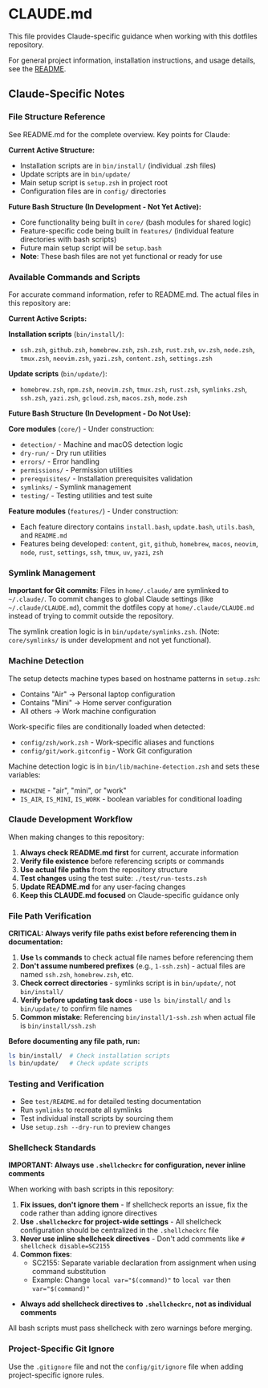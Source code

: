 # CLAUDE.md

This file provides Claude-specific guidance when working with this dotfiles repository.

For general project information, installation instructions, and usage details, see the [README](./README.md).

## Claude-Specific Notes

### File Structure Reference
See README.md for the complete overview. Key points for Claude:

**Current Active Structure:**
- Installation scripts are in `bin/install/` (individual .zsh files)
- Update scripts are in `bin/update/`
- Main setup script is `setup.zsh` in project root
- Configuration files are in `config/` directories

**Future Bash Structure (In Development - Not Yet Active):**
- Core functionality being built in `core/` (bash modules for shared logic)
- Feature-specific code being built in `features/` (individual feature directories with bash scripts)
- Future main setup script will be `setup.bash`
- **Note**: These bash files are not yet functional or ready for use

### Available Commands and Scripts

For accurate command information, refer to README.md. The actual files in this repository are:

**Current Active Scripts:**

**Installation scripts** (`bin/install/`):
- `ssh.zsh`, `github.zsh`, `homebrew.zsh`, `zsh.zsh`, `rust.zsh`, `uv.zsh`, `node.zsh`, `tmux.zsh`, `neovim.zsh`, `yazi.zsh`, `content.zsh`, `settings.zsh`

**Update scripts** (`bin/update/`):
- `homebrew.zsh`, `npm.zsh`, `neovim.zsh`, `tmux.zsh`, `rust.zsh`, `symlinks.zsh`, `ssh.zsh`, `yazi.zsh`, `gcloud.zsh`, `macos.zsh`, `mode.zsh`

**Future Bash Structure (In Development - Do Not Use):**

**Core modules** (`core/`) - Under construction:
- `detection/` - Machine and macOS detection logic
- `dry-run/` - Dry run utilities
- `errors/` - Error handling
- `permissions/` - Permission utilities
- `prerequisites/` - Installation prerequisites validation
- `symlinks/` - Symlink management
- `testing/` - Testing utilities and test suite

**Feature modules** (`features/`) - Under construction:
- Each feature directory contains `install.bash`, `update.bash`, `utils.bash`, and `README.md`
- Features being developed: `content`, `git`, `github`, `homebrew`, `macos`, `neovim`, `node`, `rust`, `settings`, `ssh`, `tmux`, `uv`, `yazi`, `zsh`

### Symlink Management

**Important for Git commits**: Files in `home/.claude/` are symlinked to `~/.claude/`. To commit changes to global Claude settings (like `~/.claude/CLAUDE.md`), commit the dotfiles copy at `home/.claude/CLAUDE.md` instead of trying to commit outside the repository.

The symlink creation logic is in `bin/update/symlinks.zsh`. (Note: `core/symlinks/` is under development and not yet functional).

### Machine Detection

The setup detects machine types based on hostname patterns in `setup.zsh`:
- Contains "Air" → Personal laptop configuration  
- Contains "Mini" → Home server configuration
- All others → Work machine configuration

Work-specific files are conditionally loaded when detected:
- `config/zsh/work.zsh` - Work-specific aliases and functions
- `config/git/work.gitconfig` - Work Git configuration

Machine detection logic is in `bin/lib/machine-detection.zsh` and sets these variables:
- `MACHINE` - "air", "mini", or "work"
- `IS_AIR`, `IS_MINI`, `IS_WORK` - boolean variables for conditional loading

### Claude Development Workflow

When making changes to this repository:

1. **Always check README.md first** for current, accurate information
2. **Verify file existence** before referencing scripts or commands
3. **Use actual file paths** from the repository structure
4. **Test changes** using the test suite: `./test/run-tests.zsh`
5. **Update README.md** for any user-facing changes
6. **Keep this CLAUDE.md focused** on Claude-specific guidance only

### File Path Verification

**CRITICAL: Always verify file paths exist before referencing them in documentation:**

1. **Use `ls` commands** to check actual file names before referencing them
2. **Don't assume numbered prefixes** (e.g., `1-ssh.zsh`) - actual files are named `ssh.zsh`, `homebrew.zsh`, etc.
3. **Check correct directories** - symlinks script is in `bin/update/`, not `bin/install/`
4. **Verify before updating task docs** - use `ls bin/install/` and `ls bin/update/` to confirm file names
5. **Common mistake**: Referencing `bin/install/1-ssh.zsh` when actual file is `bin/install/ssh.zsh`

**Before documenting any file path, run:**
```bash
ls bin/install/  # Check installation scripts
ls bin/update/   # Check update scripts  
```

### Testing and Verification

- See `test/README.md` for detailed testing documentation
- Run `symlinks` to recreate all symlinks
- Test individual install scripts by sourcing them
- Use `setup.zsh --dry-run` to preview changes

### Shellcheck Standards

**IMPORTANT: Always use `.shellcheckrc` for configuration, never inline comments**

When working with bash scripts in this repository:

1. **Fix issues, don't ignore them** - If shellcheck reports an issue, fix the code rather than adding ignore directives
2. **Use `.shellcheckrc` for project-wide settings** - All shellcheck configuration should be centralized in the `.shellcheckrc` file
3. **Never use inline shellcheck directives** - Don't add comments like `# shellcheck disable=SC2155`
4. **Common fixes**:
   - SC2155: Separate variable declaration from assignment when using command substitution
   - Example: Change `local var="$(command)"` to `local var` then `var="$(command)"`

- **Always add shellcheck directives to `.shellcheckrc`, not as individual comments**

All bash scripts must pass shellcheck with zero warnings before merging.

### Project-Specific Git Ignore
Use the `.gitignore` file and not the `config/git/ignore` file when adding project-specific ignore rules.
